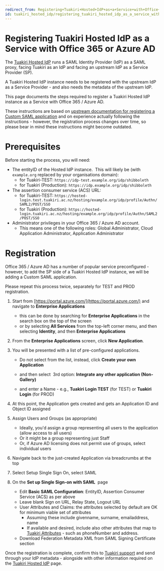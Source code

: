 ```yaml
---
redirect_from: Registering+Tuakiri+Hosted+IdP+as+a+Service+with+Office+365+or+Azure+AD
id: tuakiri_hosted_idp/registering_tuakiri_hosted_idp_as_a_service_with_office_365_or_azure_ad.md
---
```

# Registering Tuakiri Hosted IdP as a Service with Office 365 or Azure AD

The [Tuakiri Hosted IdP](../tuakiri_hosted_idp) runs a SAML Identity Provider (IdP) as a SAML proxy, facing Tuakiri as an IdP and facing an upstream IdP as a Service Provider (SP).

A Tuakiri Hosted IdP instance needs to be registered with the upstream IdP as a Service Provider - and also needs the metadata of the upstream IdP.

This page documents the steps required to register a Tuakiri Hosted IdP instance as a Service with Office 365 / Azure AD.

These instructions are based on [upstream documentation for registering a Custom SAML application](https://docs.microsoft.com/en-gb/azure/active-directory/manage-apps/add-application-portal) and on experience actually following the instructions - however, the registration process changes over time, so please bear in mind these instructions might become outdated.

# Prerequisites

Before starting the process, you will need:

*   The entityID of the Hosted IdP instance.  This will likely be (with `example.org` replaced by your organisations domain):
    *   for Tuakiri-TEST: `https://idp-test.example.org/idp/shibboleth`
    *   for Tuakiri (Production): `https://idp.example.org/idp/shibboleth`
*   The assertion consumer service (ACS) URL:
    *   for Tuakiri-TEST: `https://hosted-login.test.tuakiri.ac.nz/hosting/example.org/idp/profile/Authn/SAML2/POST/SSO`
    *   for Tuakiri (Production): `https://hosted-login.tuakiri.ac.nz/hosting/example.org/idp/profile/Authn/SAML2/POST/SSO`
*   Administrator privileges in your Office 365 / Azure AD account.
    *   This means one of the following roles: Global Administrator, Cloud Application Administrator, Application Administrator

  

# Registration

Office 365 / Azure AD has a number of popular service preconfigured - however, to add the SP side of a Tuakiri Hosted IdP instance, we will be adding a Custom SAML application.

Please repeat this process twice, separately for TEST and PROD registration.

1.  Start from [https://portal.azure.com/](https://portal.azure.com/) and navigate to **Enterprise Applications**
    
    *   this can be done by searching for **Enterprise Applications** in the search box on the top of the screen
    *   or by selecting **All Services** from the top-left corner menu, and then selecting **Identity**, and then **Enterprise Applications**
2.  From the **Enterprise Applications** screen, click **New Application**.
    
3.  You will be presented with a list of pre-configured applications.
    
    *   Do not select from the list, instead, click **Create your own Application**
        
    *   and then select  3rd option: **Integrate any other application (Non-Gallery)**
        
    *   and enter a Name - e.g., **Tuakiri Login TEST** (for TEST) or **Tuakiri Login** (for PROD)
        
4.  At this point, the Application gets created and gets an Application ID and Object ID assigned
5.  Assign Users and Groups (as appropriate)
    *   Ideally, you'd assign a group representing all users to the application (allow access to all users)
    *   Or it might be a group representing just Staff
    *   Or, if Azure AD licensing does not permit use of groups, select individual users
6.  Navigate back to the just-created Application via breadcrumbs at the top
7.  Select Setup Single Sign On, select SAML
8.  On the **Set up Single Sign-on with SAML**  page
    *   Edit **Basic SAML Configuration**: EntityID, Assertion Consumer Service (ACS) as per above
    *   Leave blank Sign on URL, Relay State, Logout URL
    *   User Attributes and Claims: the attributes selected by default are OK for minimum viable set of attributes
        *   Assuming these include givenname, surname, emailaddress, name
        *   If available and desired, include also other attributes that map to [Tuakiri Attributes](../attributes) - such as phoneNumber and address.
    *   Download Federation Metadata XML from SAML Signing Certificate section

Once the registration is complete, confirm this to [Tuakiri support](mailto:tuakiri@reannz.co.nz) and send through your IdP metadata - alongside with other information required on the [Tuakiri Hosted IdP](../tuakiri_hosted_idp) page.
